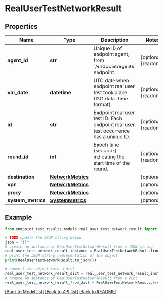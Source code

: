 # RealUserTestNetworkResult


## Properties

Name | Type | Description | Notes
------------ | ------------- | ------------- | -------------
**agent_id** | **str** | Unique ID of endpoint agent, from &#x60;/endpoint/agents&#x60; endpoint. | [optional] [readonly] 
**var_date** | **datetime** | UTC date when endpoint real user test took place (ISO date-time format). | [optional] [readonly] 
**id** | **str** | Endpoint real user test ID. Each endpoint real user test occurrence has a unique ID. | [optional] [readonly] 
**round_id** | **int** | Epoch time (seconds) indicating the start time of the round. | [optional] [readonly] 
**destination** | [**NetworkMetrics**](NetworkMetrics.md) |  | [optional] 
**vpn** | [**NetworkMetrics**](NetworkMetrics.md) |  | [optional] 
**proxy** | [**NetworkMetrics**](NetworkMetrics.md) |  | [optional] 
**system_metrics** | [**SystemMetrics**](SystemMetrics.md) |  | [optional] 

## Example

```python
from endpoint_test_results.models.real_user_test_network_result import RealUserTestNetworkResult

# TODO update the JSON string below
json = "{}"
# create an instance of RealUserTestNetworkResult from a JSON string
real_user_test_network_result_instance = RealUserTestNetworkResult.from_json(json)
# print the JSON string representation of the object
print(RealUserTestNetworkResult.to_json())

# convert the object into a dict
real_user_test_network_result_dict = real_user_test_network_result_instance.to_dict()
# create an instance of RealUserTestNetworkResult from a dict
real_user_test_network_result_from_dict = RealUserTestNetworkResult.from_dict(real_user_test_network_result_dict)
```
[[Back to Model list]](../README.md#documentation-for-models) [[Back to API list]](../README.md#documentation-for-api-endpoints) [[Back to README]](../README.md)


